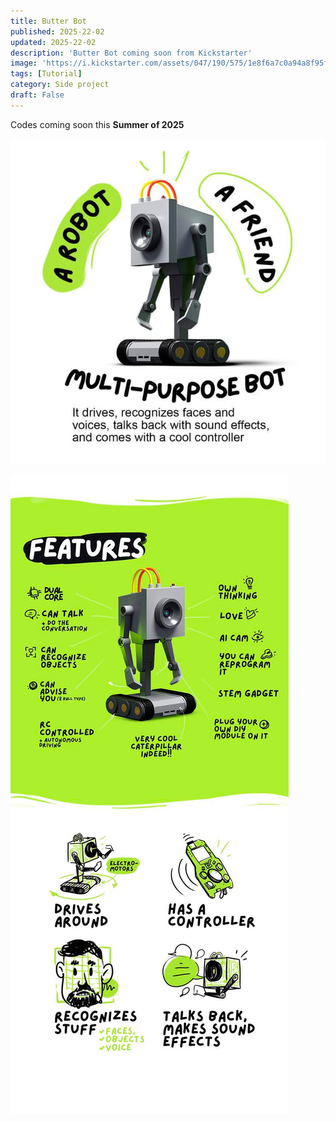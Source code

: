 ```yaml
---
title: Butter Bot
published: 2025-22-02
updated: 2025-22-02
description: 'Butter Bot coming soon from Kickstarter'
image: 'https://i.kickstarter.com/assets/047/190/575/1e8f6a7c0a94a8f95f7eab9889247abb_original.jpg?anim=false&fit=cover&gravity=auto&height=873&origin=ugc&q=92&v=1730985897&width=1552&sig=Caw2B2DrCpDt2WlbegZBESzsUe%2BQqrEq89mZFeHyXnk%3D'
tags: [Tutorial]
category: Side project
draft: False
---
```


Codes coming soon this **Summer of 2025**

![alt text](Butter-bot.png)

![alt text](Butter-Features.png)

<script src="https://giscus.app/client.js"
        data-repo="ballv12/ballv12.github.io"
        data-repo-id="R_kgDON-BUUQ"
        data-category="Announcements"
        data-category-id="DIC_kwDON-BUUc4Cngjm"
        data-mapping="pathname"
        data-strict="0"
        data-reactions-enabled="1"
        data-emit-metadata="0"
        data-input-position="bottom"
        data-theme="preferred_color_scheme"
        data-lang="en"
        crossorigin="anonymous"
        async>
</script>
